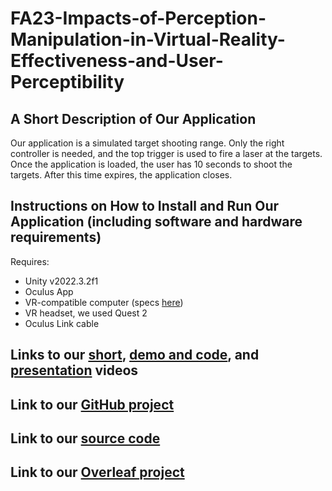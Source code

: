 # FA23-Impacts-of-Perception-Manipulation-in-Virtual-Reality-Effectiveness-and-User-Perceptibility

## A Short Description of Our Application

Our application is a simulated target shooting range. Only the right controller is needed, and the top trigger is used to fire a laser at the targets. Once the application is loaded, the user has 10 seconds to shoot the targets. After this time expires, the application closes. 

## Instructions on How to Install and Run Our Application (including software and hardware requirements)
Requires:
- Unity v2022.3.2f1
- Oculus App 
- VR-compatible computer (specs [here](https://www.roadtovr.com/oculus-quest-pc-requirements-oculus-link-minimum-specs/))
- VR headset, we used Quest 2
- Oculus Link cable

## Links to our [short](), [demo and code](https://www.youtube.com/watch?v=NpvvXUUoY9I), and [presentation]() videos

## Link to our [GitHub project](https://github.com/csu-hci-projects/FA23-Impacts-of-Perception-Manipulation-in-Virtual-Reality-Effectiveness-and-User-Perceptibility)

## Link to our [source code](https://github.com/csu-hci-projects/FA23-Impacts-of-Perception-Manipulation-in-Virtual-Reality-Effectiveness-and-User-Perceptibility/tree/main/VR%20Experiment)

## Link to our [Overleaf project](https://www.overleaf.com/1136736914drvghcqjgkmd#3b4e16)
